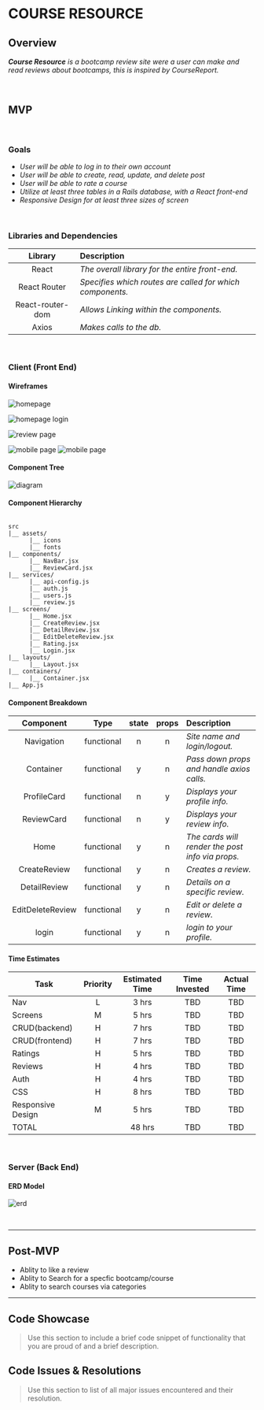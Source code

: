 # COURSE RESOURCE <!-- omit in toc -->

## Overview

_**Course Resource** is a bootcamp review site were a user can make and read reviews about bootcamps, this is inspired by CourseReport._


<br>

## MVP

<br>

### Goals

- _User will be able to log in to their own account_
- _User will be able to create, read, update, and delete post_
- _User will be able to rate a course_
- _Utilize at least three tables in a Rails database, with a React front-end_
- _Responsive Design for at least three sizes of screen_

<br>

### Libraries and Dependencies


|     Library      | Description                                |
| :--------------: | :----------------------------------------- |
|      React       | _The overall library for the entire front-end._ |
|   React Router   | _Specifies which routes are called for which components._ |
| React-router-dom | _Allows Linking within the components._ |
|      Axios       | _Makes calls to the db._ |


<br>

### Client (Front End)

#### Wireframes

![homepage](https://imgur.com/XhObuaJ.png)

![homepage login](https://imgur.com/PGwCMAP.png)

![review page](https://imgur.com/Ll8eacE.png)

![mobile page](https://imgur.com/PGLxBAF.png) ![mobile page](https://imgur.com/sTgoLGh.png)

#### Component Tree

![diagram](https://imgur.com/EqAi20z.png)

#### Component Hierarchy

``` structure

src
|__ assets/
      |__ icons
      |__ fonts
|__ components/
      |__ NavBar.jsx
      |__ ReviewCard.jsx
|__ services/
      |__ api-config.js
      |__ auth.js
      |__ users.js
      |__ review.js
|__ screens/
      |__ Home.jsx
      |__ CreateReview.jsx
      |__ DetailReview.jsx
      |__ EditDeleteReview.jsx
      |__ Rating.jsx
      |__ Login.jsx
|__ layouts/
      |__ Layout.jsx
|__ containers/
      |__ Container.jsx
|__ App.js

```

#### Component Breakdown

|  Component   |    Type    | state | props | Description                                                      |
| :----------: | :--------: | :---: | :---: | :--------------------------------------------------------------- |
|    Navigation    | functional |   n   |   n   | _Site name and login/logout._               |
|  Container  | functional |   y   |   n   | _Pass down props and handle axios calls._       |
|   ProfileCard    |   functional    |   n   |   y   | _Displays your profile info._      |
|   ReviewCard    |   functional    |   n   |   y   | _Displays your review info._      |
| Home | functional |   y   |   n   | _The cards will render the post info via props._                 |
|    CreateReview    | functional |   y   |   n   | _Creates a review._ |
|    DetailReview    | functional |   y   |   n   | _Details on a specific review._ |
|    EditDeleteReview    | functional |   y   |   n   | _Edit or delete a review._ |
|    login    | functional |   y   |   n   | _login to your profile._ |

#### Time Estimates

| Task                | Priority | Estimated Time | Time Invested | Actual Time |
| ------------------- | :------: | :------------: | :-----------: | :---------: |
| Nav    |    L     |     3 hrs      |    TBD      |   TBD     |
| Screens |    M     |     5 hrs      |   TBD       |     TBD     |
| CRUD(backend)    |    H     |     7 hrs      |      TBD     |     TBD    |
| CRUD(frontend) |    H     |     7 hrs      |      TBD     |     TBD     |
| Ratings    |    H     |     5 hrs      |      TBD     |     TBD    |
| Reviews |    H     |     4 hrs      |      TBD     |     TBD     |
| Auth    |    H     |     4 hrs      |      TBD     |     TBD    |
| CSS |    H     |     8 hrs      |      TBD     |     TBD     |
| Responsive Design    |    M     |     5 hrs      |      TBD     |     TBD    |
| TOTAL               |          |     48 hrs      |      TBD     |     TBD     |


<br>

### Server (Back End)

#### ERD Model

![erd](https://imgur.com/vkel6PD.png)

<br>

***

## Post-MVP

- Ablity to like a review
- Ablity to Search for a specfic bootcamp/course
- Ablity to search courses via categories 

***

## Code Showcase

> Use this section to include a brief code snippet of functionality that you are proud of and a brief description.

## Code Issues & Resolutions

> Use this section to list of all major issues encountered and their resolution.
